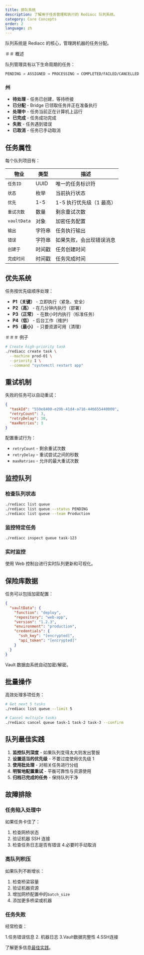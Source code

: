 ```yaml
---
title: 排队系统
description: 了解用于任务管理和执行的 Rediacc 队列系统。
category: Core Concepts
order: 2
language: zh
---
```


队列系统是 Rediacc 的核心，管理跨机器的任务分配。

＃＃ 概述

队列管理具有以下生命周期的任务：

```
PENDING → ASSIGNED → PROCESSING → COMPLETED/FAILED/CANCELLED
```

### 州

- **待处理** - 任务已创建，等待桥接
 - **已分配** - Bridge 已领取任务并正在准备执行
 - **处理中** - 任务当前正在计算机上运行
 - **已完成** - 任务成功完成
 - **失败** - 任务遇到错误
 - **已取消** - 任务已手动取消

## 任务属性

每个队列项目有：

| 物业 | 类型 | 描述 |
 |----------|------|-------------|
 | `任务ID` | UUID | 唯一的任务标识符 |
 | `状态` | 枚举 | 当前执行状态 |
 | `优先` | 1-5 | 1-5 执行优先级（1 最高）|
 | `重试次数` | 数量 | 剩余重试次数 |
 | `vaultData` | 对象| 加密任务配置|
 | `输出` | 字符串| 任务执行输出 |
 | `错误` | 字符串| 如果失败，会出现错误消息 |
 | `创建于` | 时间戳| 任务创建时间 |
 | `完成时间` | 时间戳| 任务完成时间|

## 优先系统

任务按优先级顺序处理：

- **P1（关键）** - 立即执行（紧急、安全）
 - **P2（高）** - 在几分钟内执行（部署）
 - **P3（正常）** - 在数小时内执行（标准任务）
 - **P4（低）** - 后台工作（维护）
 - **P5（最小）** - 只要资源可用（清理）

＃＃＃ 例子

```bash
# Create high-priority task
./rediacc create task \
  --machine prod-01 \
  --priority 1 \
  --command "systemctl restart app"
```

## 重试机制

失败的任务可以自动重试：

```json
{
  "taskId": "550e8400-e29b-41d4-a716-446655440000",
  "retryCount": 3,
  "retryDelay": 30,
  "maxRetries": 3
}
```

配置重试行为：

- `retryCount` - 剩余重试次数
 - `retryDelay` - 重试尝试之间的秒数
 - `maxRetries` - 允许的最大重试次数

## 监控队列

### 检查队列状态

```bash
./rediacc list queue
./rediacc list queue --status PENDING
./rediacc list queue --team Production
```

### 监控特定任务

```bash
./rediacc inspect queue task-123
```

### 实时监控

使用 Web 控制台进行实时队列更新和可视化。

## 保险库数据

任务可以包括加密配置：

```json
{
  "vaultData": {
    "function": "deploy",
    "repository": "web-app",
    "version": "1.2.3",
    "environment": "production",
    "credentials": {
      "ssh_key": "[encrypted]",
      "api_token": "[encrypted]"
    }
  }
}
```

Vault 数据由系统自动加密/解密。

## 批量操作

高效处理多项任务：

```bash
# Get next 5 tasks
./rediacc list queue --limit 5

# Cancel multiple tasks
./rediacc cancel queue task-1 task-2 task-3 --confirm
```

## 队列最佳实践

1. **监控队列深度** - 如果队列变得太大则发出警报
 2. **设置适当的优先级** - 不要过度使用优先级 1
 3. **使用批处理** - 对相关任务进行分组
 4. **明智地配置重试** - 平衡可靠性与资源使用
 5. **归档已完成的任务** - 保持队列干净

## 故障排除

### 任务陷入处理中

如果任务卡住了：

1. 检查网桥状态
 2. 验证机器 SSH 连接
 3. 检查任务日志是否有错误
 4.必要时手动取消

### 高队列积压

如果队列不断增长：

1. 检查桥梁容量
 2. 验证机器资源
 3. 增加网桥配置中的`batch_size`
 4. 添加更多桥梁或机器

### 任务失败

经常检查：

1.任务错误信息
 2. 机器日志
 3.Vault数据完整性
 4.SSH连接

了解更多信息[最佳实践](/blog/distributed-task-management-best-practices)。